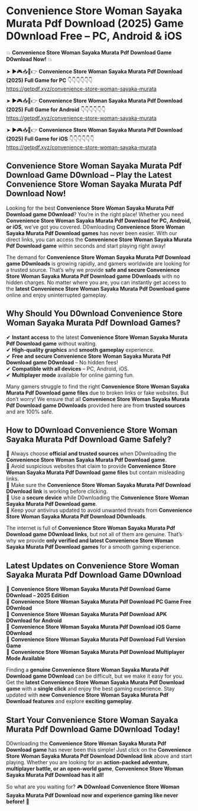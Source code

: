 # Convenience Store Woman Sayaka Murata Pdf Download (2025) Game D0wnload Free – PC, Android & iOS

💥 **Convenience Store Woman Sayaka Murata Pdf Download Game D0wnload Now!** 💥  

➤ ►🎮📥📱👉 **Convenience Store Woman Sayaka Murata Pdf Download (2025) Full Game for PC** 👇👇👇👇👇👇  
https://getpdf.xyz/convenience-store-woman-sayaka-murata  

➤ ►🎮📥📱👉 **Convenience Store Woman Sayaka Murata Pdf Download (2025) Full Game for Android** 👇👇👇👇👇👇  
https://getpdf.xyz/convenience-store-woman-sayaka-murata  

➤ ►🎮📥📱👉 **Convenience Store Woman Sayaka Murata Pdf Download (2025) Full Game for iOS** 👇👇👇👇👇👇  
https://getpdf.xyz/convenience-store-woman-sayaka-murata  

## Convenience Store Woman Sayaka Murata Pdf Download Game D0wnload – Play the Latest Convenience Store Woman Sayaka Murata Pdf Download Now!

Looking for the best **Convenience Store Woman Sayaka Murata Pdf Download game D0wnload**? You’re in the right place! Whether you need **Convenience Store Woman Sayaka Murata Pdf Download for PC, Android, or iOS**, we’ve got you covered. D0wnloading **Convenience Store Woman Sayaka Murata Pdf Download games** has never been easier. With our direct links, you can access the **Convenience Store Woman Sayaka Murata Pdf Download game** within seconds and start playing right away!  

The demand for **Convenience Store Woman Sayaka Murata Pdf Download game D0wnloads** is growing rapidly, and gamers worldwide are looking for a trusted source. That’s why we provide **safe and secure Convenience Store Woman Sayaka Murata Pdf Download game D0wnloads** with no hidden charges. No matter where you are, you can instantly get access to the **latest Convenience Store Woman Sayaka Murata Pdf Download game** online and enjoy uninterrupted gameplay.  

## **Why Should You D0wnload Convenience Store Woman Sayaka Murata Pdf Download Games?**  

✔ **Instant access** to the latest **Convenience Store Woman Sayaka Murata Pdf Download game** without waiting.  
✔ **High-quality graphics** and **smooth gameplay** experience.  
✔ **Free and secure Convenience Store Woman Sayaka Murata Pdf Download game D0wnload** – No hidden fees!  
✔ **Compatible with all devices** – PC, Android, iOS.  
✔ **Multiplayer mode** available for online gaming fun.  

Many gamers struggle to find the right **Convenience Store Woman Sayaka Murata Pdf Download game files** due to broken links or fake websites. But don’t worry! We ensure that all **Convenience Store Woman Sayaka Murata Pdf Download game D0wnloads** provided here are from **trusted sources** and are 100% safe.  

## **How to D0wnload Convenience Store Woman Sayaka Murata Pdf Download Game Safely?**  

📌 Always choose **official and trusted sources** when D0wnloading the **Convenience Store Woman Sayaka Murata Pdf Download game**.  
📌 Avoid suspicious websites that claim to provide **Convenience Store Woman Sayaka Murata Pdf Download game files** but contain misleading links.  
📌 Make sure the **Convenience Store Woman Sayaka Murata Pdf Download D0wnload link** is working before clicking.  
📌 Use a **secure device** while D0wnloading the **Convenience Store Woman Sayaka Murata Pdf Download game**.  
📌 Keep your antivirus updated to avoid unwanted threats from **Convenience Store Woman Sayaka Murata Pdf Download D0wnloads**.  

The internet is full of **Convenience Store Woman Sayaka Murata Pdf Download game D0wnload links**, but not all of them are genuine. That’s why we provide **only verified and latest Convenience Store Woman Sayaka Murata Pdf Download games** for a smooth gaming experience.  

## **Latest Updates on Convenience Store Woman Sayaka Murata Pdf Download Game D0wnload**  

🔹 **Convenience Store Woman Sayaka Murata Pdf Download Game D0wnload – 2025 Edition**  
🔹 **Convenience Store Woman Sayaka Murata Pdf Download PC Game Free D0wnload**  
🔹 **Convenience Store Woman Sayaka Murata Pdf Download APK D0wnload for Android**  
🔹 **Convenience Store Woman Sayaka Murata Pdf Download iOS Game D0wnload**  
🔹 **Convenience Store Woman Sayaka Murata Pdf Download Full Version Game**  
🔹 **Convenience Store Woman Sayaka Murata Pdf Download Multiplayer Mode Available**  

Finding a **genuine Convenience Store Woman Sayaka Murata Pdf Download game D0wnload** can be difficult, but we make it easy for you. Get the **latest Convenience Store Woman Sayaka Murata Pdf Download game** with a **single click** and enjoy the best gaming experience. Stay updated with **new Convenience Store Woman Sayaka Murata Pdf Download features** and explore **exciting gameplay**.  

## **Start Your Convenience Store Woman Sayaka Murata Pdf Download Game D0wnload Today!**  

D0wnloading the **Convenience Store Woman Sayaka Murata Pdf Download game** has never been this simple! Just click on the **Convenience Store Woman Sayaka Murata Pdf Download D0wnload link** above and start playing. Whether you are looking for an **action-packed adventure, multiplayer battle, or an open-world game**, **Convenience Store Woman Sayaka Murata Pdf Download has it all!**  

So what are you waiting for? 🎮 **D0wnload Convenience Store Woman Sayaka Murata Pdf Download now and experience gaming like never before!** 🚀  
